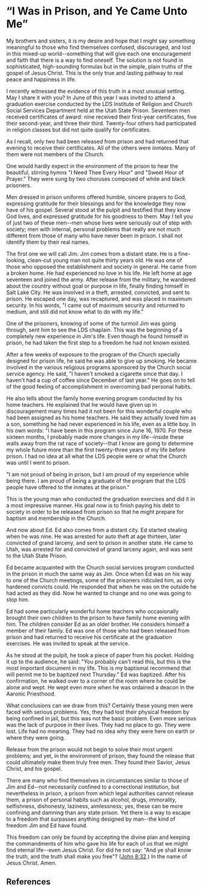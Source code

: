 # “I Was in Prison, and Ye Came Unto Me”

My brothers and sisters, it is my desire and hope that I might say something
meaningful to those who find themselves confused, discouraged, and lost in
this mixed-up world--something that will give each one encouragement and faith
that there is a way to find oneself. The solution is not found in
sophisticated, high-sounding formulas but in the simple, plain truths of the
gospel of Jesus Christ. This is the only true and lasting pathway to real
peace and happiness in life.

I recently witnessed the evidence of this truth in a most unusual setting. May
I share it with you? In June of this year I was invited to attend a graduation
exercise conducted by the LDS Institute of Religion and Church Social Services
Department held at the Utah State Prison. Seventeen men received certificates
of award: nine received their first-year certificates, five their second-year,
and three their third. Twenty-four others had participated in religion classes
but did not quite qualify for certificates.

As I recall, only two had been released from prison and had returned that
evening to receive their certificates. All of the others were inmates. Many of
them were not members of the Church.

One would hardly expect in the environment of the prison to hear the
beautiful, stirring hymns "I Need Thee Every Hour" and "Sweet Hour of Prayer."
They were sung by two choruses composed of white and black prisoners.

Men dressed in prison uniforms offered humble, sincere prayers to God,
expressing gratitude for their blessings and for the knowledge they now have
of his gospel. Several stood at the pulpit and testified that they know God
lives, and expressed gratitude for his goodness to them. May I tell you of
just two of these men--men whose lives were seriously out of step with
society; men with internal, personal problems that really are not much
different from those of many who have never been in prison. I shall not
identify them by their real names.

The first one we will call Jim. Jim comes from a distant state. He is a fine-
looking, clean-cut young man not quite thirty years old. He was one of those
who opposed the establishment and society in general. He came from a broken
home. He had experienced no love in his life. He left home at age seventeen
and joined the army. After release from the military, he wandered about the
country without goal or purpose in life, finally finding himself in Salt Lake
City. He was involved in a theft, arrested, convicted, and sent to prison. He
escaped one day, was recaptured, and was placed in maximum security. In his
words, "I came out of maximum security and returned to medium, and still did
not know what to do with my life."

One of the prisoners, knowing of some of the turmoil Jim was going through,
sent him to see the LDS chaplain. This was the beginning of a completely new
experience in Jim's life. Even though he found himself in prison, he had taken
the first step to a freedom he had not known existed.

After a few weeks of exposure to the program of the Church specially designed
for prison life, he said he was able to give up smoking. He became involved in
the various religious programs sponsored by the Church social service agency.
He said, "I haven't smoked a cigarette since that day. I haven't had a cup of
coffee since December of last year." He goes on to tell of the good feeling of
accomplishment in overcoming bad personal habits.

He also tells about the family home evening program conducted by his home
teachers. He explained that he would have given up in discouragement many
times had it not been for this wonderful couple who had been assigned as his
home teachers. He said they actually loved him as a son, something he had
never experienced in his life, even as a little boy. In his own words: "I have
been in this program since June 16, 1970. For these sixteen months, I probably
made more changes in my life--inside these walls away from the rat race of
society--that I know are going to determine my whole future more than the
first twenty-three years of my life before prison. I had no idea at all what
the LDS people were or what the Church was until I went to prison.

"I am not proud of being in prison, but I am proud of my experience while
being there. I am proud of being a graduate of the program that the LDS people
have offered to the inmates at the prison."

This is the young man who conducted the graduation exercises and did it in a
most impressive manner. His goal now is to finish paying his debt to society
in order to be released from prison so that he might prepare for baptism and
membership in the Church.

And now about Ed. Ed also comes from a distant city. Ed started stealing when
he was nine. He was arrested for auto theft at age thirteen, later convicted
of grand larceny, and sent to prison in another state. He came to Utah, was
arrested for and convicted of grand larceny again, and was sent to the Utah
State Prison.

Ed became acquainted with the Church social services program conducted in the
prison in much the same way as Jim. Once when Ed was on his way to one of the
Church meetings, some of the prisoners ridiculed him, as only hardened
convicts could. He responded that when he was on the outside he had acted as
they did. Now he wanted to change and no one was going to stop him.

Ed had some particularly wonderful home teachers who occasionally brought
their own children to the prison to have family home evening with him. The
children consider Ed as an older brother. He considers himself a member of
their family. Ed was one of those who had been released from prison and had
returned to receive his certificate at the graduation exercises. He was
invited to speak at the service.

As he stood at the pulpit, he took a piece of paper from his pocket. Holding
it up to the audience, he said: "You probably can't read this, but this is the
most important document in my life. This is my baptismal recommend that will
permit me to be baptized next Thursday." Ed was baptized. After his
confirmation, he walked over to a corner of the room where he could be alone
and wept. He wept even more when he was ordained a deacon in the Aaronic
Priesthood.

What conclusions can we draw from this? Certainly these young men were faced
with serious problems. Yes, they had lost their physical freedom by being
confined in jail, but this was not the basic problem. Even more serious was
the lack of purpose in their lives. They had no place to go. They were lost.
Life had no meaning. They had no idea why they were here on earth or where
they were going.

Release from the prison would not begin to solve their most urgent problems;
and yet, in the environment of prison, they found the release that could
ultimately make them truly free men. They found their Savior, Jesus Christ,
and his gospel.

There are many who find themselves in circumstances similar to those of Jim
and Ed--not necessarily confined to a correctional institution, but
nevertheless in prison, a prison from which legal authorities cannot release
them, a prison of personal habits such as alcohol, drugs, immorality,
selfishness, dishonesty, laziness, aimlessness; yes, these can be more
confining and damning than any state prison. Yet there is a way to escape to a
freedom that surpasses anything designed by man--the kind of freedom Jim and
Ed have found.

This freedom can only be found by accepting the divine plan and keeping the
commandments of him who gave his life for each of us that we might find
eternal life--even Jesus Christ. For did he not say: "And ye shall know the
truth, and the truth shall make you free"? ([John
8:32](/scriptures/nt/john/8.32?lang=eng#31).) In the name of Jesus Christ.
Amen.

## References

